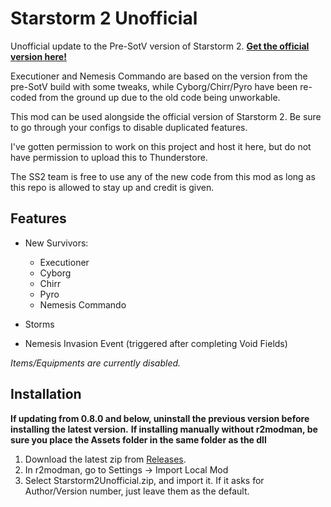 # Starstorm 2 Unofficial

Unofficial update to the Pre-SotV version of Starstorm 2. **[Get the official version here!](https://thunderstore.io/package/TeamMoonstorm/Starstorm2/)**

Executioner and Nemesis Commando are based on the version from the pre-SotV build with some tweaks, while Cyborg/Chirr/Pyro have been re-coded from the ground up due to the old code being unworkable.

This mod can be used alongside the official version of Starstorm 2. Be sure to go through your configs to disable duplicated features.

I've gotten permission to work on this project and host it here, but do not have permission to upload this to Thunderstore.

The SS2 team is free to use any of the new code from this mod as long as this repo is allowed to stay up and credit is given.

## Features

- New Survivors:
  - Executioner
  - Cyborg
  - Chirr
  - Pyro
  - Nemesis Commando
  
 - Storms
 
 - Nemesis Invasion Event (triggered after completing Void Fields)
 
 *Items/Equipments are currently disabled.*

## Installation

**If updating from 0.8.0 and below, uninstall the previous version before installing the latest version.**
**If installing manually without r2modman, be sure you place the Assets folder in the same folder as the dll**

1. Download the latest zip from [Releases](https://github.com/Moffein/Starstorm2Unofficial/releases).
2. In r2modman, go to Settings -> Import Local Mod
3. Select Starstorm2Unofficial.zip, and import it. If it asks for Author/Version number, just leave them as the default.
